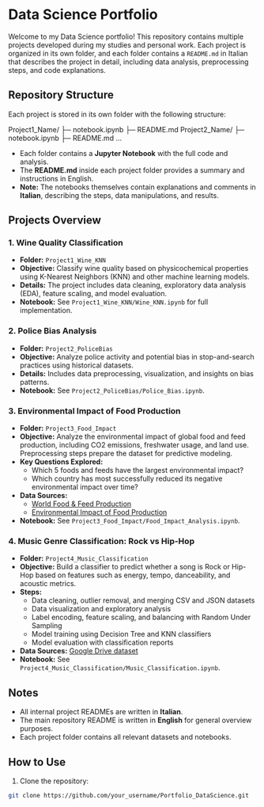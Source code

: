 # Data Science Portfolio

Welcome to my Data Science portfolio! This repository contains multiple projects developed during my studies and personal work. Each project is organized in its own folder, and each folder contains a `README.md` in Italian that describes the project in detail, including data analysis, preprocessing steps, and code explanations.

## Repository Structure

Each project is stored in its own folder with the following structure:

Project1_Name/
├─ notebook.ipynb
├─ README.md
Project2_Name/
├─ notebook.ipynb
├─ README.md
…

- Each folder contains a **Jupyter Notebook** with the full code and analysis.  
- The **README.md** inside each project folder provides a summary and instructions in English.  
- **Note:** The notebooks themselves contain explanations and comments in **Italian**, describing the steps, data manipulations, and results.

## Projects Overview

### 1. Wine Quality Classification
- **Folder:** `Project1_Wine_KNN`
- **Objective:** Classify wine quality based on physicochemical properties using K-Nearest Neighbors (KNN) and other machine learning models.
- **Details:** The project includes data cleaning, exploratory data analysis (EDA), feature scaling, and model evaluation.
- **Notebook:** See `Project1_Wine_KNN/Wine_KNN.ipynb` for full implementation.

### 2. Police Bias Analysis
- **Folder:** `Project2_PoliceBias`
- **Objective:** Analyze police activity and potential bias in stop-and-search practices using historical datasets.
- **Details:** Includes data preprocessing, visualization, and insights on bias patterns.
- **Notebook:** See `Project2_PoliceBias/Police_Bias.ipynb`.

### 3. Environmental Impact of Food Production
- **Folder:** `Project3_Food_Impact`
- **Objective:** Analyze the environmental impact of global food and feed production, including CO2 emissions, freshwater usage, and land use. Preprocessing steps prepare the dataset for predictive modeling.
- **Key Questions Explored:**
  - Which 5 foods and feeds have the largest environmental impact?
  - Which country has most successfully reduced its negative environmental impact over time?
- **Data Sources:** 
  - [World Food & Feed Production](https://www.kaggle.com/datasets/dorbicycle/world-foodfeed-production)
  - [Environmental Impact of Food Production](https://www.kaggle.com/selfvivek/environment-impact-of-food-production)
- **Notebook:** See `Project3_Food_Impact/Food_Impact_Analysis.ipynb`.

### 4. Music Genre Classification: Rock vs Hip-Hop
- **Folder:** `Project4_Music_Classification`
- **Objective:** Build a classifier to predict whether a song is Rock or Hip-Hop based on features such as energy, tempo, danceability, and acoustic metrics.
- **Steps:**
  - Data cleaning, outlier removal, and merging CSV and JSON datasets
  - Data visualization and exploratory analysis
  - Label encoding, feature scaling, and balancing with Random Under Sampling
  - Model training using Decision Tree and KNN classifiers
  - Model evaluation with classification reports
- **Data Sources:** [Google Drive dataset](https://drive.google.com/drive/folders/1vPd0qBCpWm_QEXM5NRynNrs72-pUuhSn?usp=sharing)
- **Notebook:** See `Project4_Music_Classification/Music_Classification.ipynb`.

## Notes
- All internal project READMEs are written in **Italian**.
- The main repository README is written in **English** for general overview purposes.
- Each project folder contains all relevant datasets and notebooks.
  
## How to Use

1. Clone the repository:  
```bash
git clone https://github.com/your_username/Portfolio_DataScience.git

